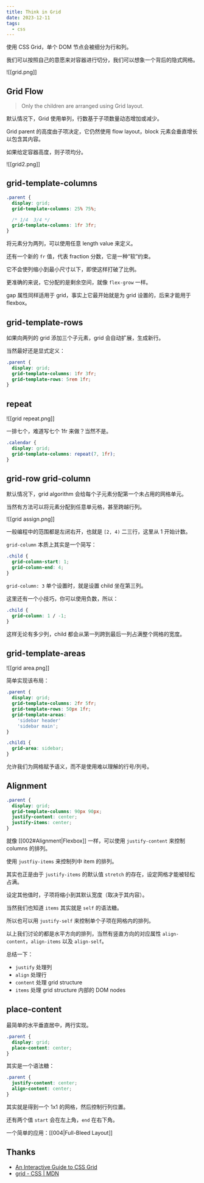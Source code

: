 ```yaml
---
title: Think in Grid
date: 2023-12-11
tags:
  - css
---
```


使用 CSS Grid，单个 DOM 节点会被细分为行和列。

我们可以按照自己的意愿来对容器进行切分，我们可以想象一个背后的隐式网格。

![[grid.png]]

## Grid Flow

> Only the children are arranged using Grid layout.

默认情况下，Grid 使用单列，行数基于子项数量动态增加或减少。

Grid parent 的高度由子项决定，它仍然使用 flow layout，block 元素会垂直增长以包含其内容。

如果给定容器高度，则子项均分。


![[grid2.png]]


## grid-template-columns


```css
.parent {
  display: grid;
  grid-template-columns: 25% 75%;

  /* 1/4  3/4 */
  grid-template-columns: 1fr 3fr;
}
```

将元素分为两列，可以使用任意 length value 来定义。

还有一个新的 `fr` 值，代表 fraction 分数，它是一种“软”约束。

它不会使列缩小到最小尺寸以下，即使这样打破了比例。

更准确的来说，它分配的是剩余空间，就像 `flex-grow` 一样。

gap 属性同样适用于 grid，事实上它最开始就是为 grid 设置的，后来才能用于 flexbox。


## grid-template-rows

如果向两列的 grid 添加三个子元素，grid 会自动扩展，生成新行。

当然最好还是显式定义：

```css
.parent {
  display: grid;
  grid-template-columns: 1fr 3fr;
  grid-template-rows: 5rem 1fr;
}
```


## repeat

![[grid repeat.png]]

一排七个，难道写七个 1fr 来做？当然不是。

```css
.calendar {
  display: grid;
  grid-template-columns: repeat(7, 1fr);
}
```


## grid-row grid-column

默认情况下，grid algorithm 会给每个子元素分配第一个未占用的网格单元。

当然有方法可以将元素分配到任意单元格，甚至跨越行列。

![[grid assign.png]]

一般编程中的范围都是左闭右开，也就是 `[2, 4)` 二三行，这里从 1 开始计数。

`grid-column` 本质上其实是一个简写：

```css
.child {
  grid-column-start: 1;
  grid-column-end: 4;
}
```

`grid-column: 3` 单个设置时，就是设置 child 坐在第三列。

这里还有一个小技巧，你可以使用负数，所以：

```css
.child {
  grid-column: 1 / -1;
}
```

这样无论有多少列，child 都会从第一列跨到最后一列占满整个网格的宽度。

## grid-template-areas

![[grid area.png]]

简单实现该布局：

```css
.parent {
  display: grid;
  grid-template-columns: 2fr 5fr;
  grid-template-rows: 50px 1fr;
  grid-template-areas:
    'sidebar header'
    'sidebar main';
}

.child1 {
  grid-area: sidebar;
}
```

允许我们为网格赋予语义，而不是使用难以理解的行号/列号。


## Alignment

```css
.parent {
  display: grid;
  grid-template-columns: 90px 90px;
  justify-content: center;
  justify-items: center;
}
```

就像 [[002#Alignment|Flexbox]] 一样，可以使用 `justify-content` 来控制 columns 的排列。

使用 `justfiy-items` 来控制列中 item 的排列。

其实也正是由于 `justify-items` 的默认值 `stretch` 的存在，设定网格才能被轻松占满。

设定其他值时，子项将缩小到其默认宽度（取决于其内容）。

当然我们也知道 `items` 其实就是 `self` 的语法糖。

所以也可以用 `justify-self` 来控制单个子项在网格内的排列。


以上我们讨论的都是水平方向的排列，当然有竖直方向的对应属性 `align-content`，`align-items` 以及 `align-self`。

总结一下：

- `justify` 处理列
- `align` 处理行
- `content` 处理 grid structure
- `items` 处理 grid structure 内部的 DOM nodes


## place-content

最简单的水平垂直居中，两行实现。

```css
.parent {
  display: grid;
  place-content: center;
}
```

其实是一个语法糖：

```css
.parent {
  justify-content: center;
  align-content: center;
}
```

其实就是得到一个 1x1 的网格，然后控制行列位置。

还有两个值 `start` 会在左上角，`end` 在右下角。

一个简单的应用：[[004|Full-Bleed Layout]]

## Thanks

- [An Interactive Guide to CSS Grid](https://www.joshwcomeau.com/css/interactive-guide-to-grid/)
- [grid - CSS | MDN](https://developer.mozilla.org/zh-CN/docs/Web/CSS/grid)
